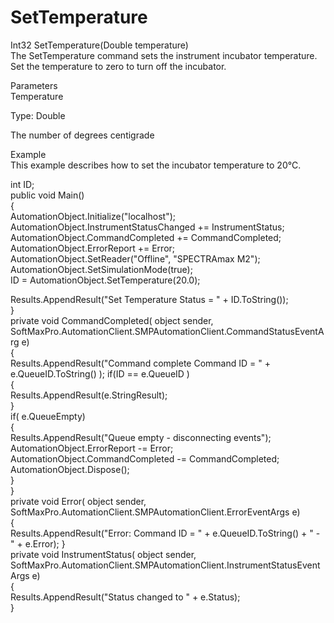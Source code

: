 # SetTemperature

Int32 SetTemperature(Double temperature)\
The SetTemperature command sets the instrument incubator temperature. Set the temperature to zero to turn off the incubator.

Parameters\
Temperature

Type: Double

The number of degrees centigrade

Example\
This example describes how to set the incubator temperature to 20°C.

int ID;\
public void Main()\
{\
AutomationObject.Initialize("localhost");\
AutomationObject.InstrumentStatusChanged += InstrumentStatus; AutomationObject.CommandCompleted += CommandCompleted;\
AutomationObject.ErrorReport += Error;\
AutomationObject.SetReader("Offline", "SPECTRAmax M2"); AutomationObject.SetSimulationMode(true);\
ID = AutomationObject.SetTemperature(20.0);

Results.AppendResult("Set Temperature Status = " + ID.ToString());\
}\
private void CommandCompleted( object sender,\
SoftMaxPro.AutomationClient.SMPAutomationClient.CommandStatusEventArg e)\
{\
Results.AppendResult("Command complete Command ID = " + e.QueueID.ToString() ); if(ID == e.QueueID )\
{\
Results.AppendResult(e.StringResult);\
}\
if( e.QueueEmpty)\
{\
Results.AppendResult("Queue empty - disconnecting events");\
AutomationObject.ErrorReport -= Error;\
AutomationObject.CommandCompleted -= CommandCompleted;\
AutomationObject.Dispose();\
}\
}\
private void Error( object sender,\
SoftMaxPro.AutomationClient.SMPAutomationClient.ErrorEventArgs e)\
{\
Results.AppendResult("Error: Command ID = " + e.QueueID.ToString() + " - " + e.Error); }\
private void InstrumentStatus( object sender,\
SoftMaxPro.AutomationClient.SMPAutomationClient.InstrumentStatusEventArgs e)\
{\
Results.AppendResult("Status changed to " + e.Status);\
}
